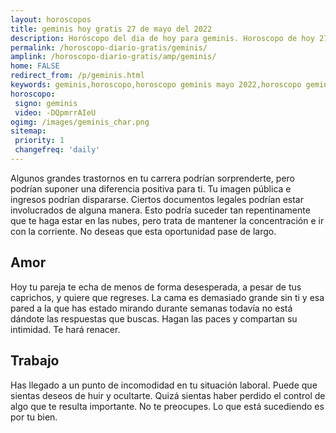 ```yaml
---
layout: horoscopos
title: geminis hoy gratis 27 de mayo del 2022 
description: Horóscopo del dia de hoy para geminis. Horoscopo de hoy 27 de mayo del 2022. Las predicciones de amor, trabajo, vida personal gratis.
permalink: /horoscopo-diario-gratis/geminis/
amplink: /horoscopo-diario-gratis/amp/geminis/
home: FALSE
redirect_from: /p/geminis.html
keywords: geminis,horoscopo,horoscopo geminis mayo 2022,horoscopo geminis hoy,tarot geminis mayo 2022,horoscopo geminis,tarot geminis hoy,horoscopo de hoy,horoscopo diario,tarot del amor,horoscopo de hoy geminis,horoscopo diario del tarot, Horoscopo de hoy geminis 27 de mayo del 2022,horóscopo del día,signos zodiacales 2022, el horoscopo de hoy
horoscopo:
 signo: geminis
 video: -DQpmrrAIeU
ogimg: /images/geminis_char.png
sitemap:
 priority: 1
 changefreq: 'daily'
---
```



Algunos grandes trastornos en tu carrera podrían sorprenderte, pero podrían suponer una diferencia positiva para ti. Tu imagen pública e ingresos podrían dispararse. Ciertos documentos legales podrían estar involucrados de alguna manera. Esto podría suceder tan repentinamente que te haga estar en las nubes, pero trata de mantener la concentración e ir con la corriente. No deseas que esta oportunidad pase de largo.

## Amor

Hoy tu pareja te echa de menos de forma desesperada, a pesar de tus caprichos, y quiere que regreses. La cama es demasiado grande sin ti y esa pared a la que has estado mirando durante semanas todavía no está dándote las respuestas que buscas. Hagan las paces y compartan su intimidad. Te hará renacer.

## Trabajo

Has llegado a un punto de incomodidad en tu situación laboral. Puede que sientas deseos de huir y ocultarte. Quizá sientas haber perdido el control de algo que te resulta importante. No te preocupes. Lo que está sucediendo es por tu bien.